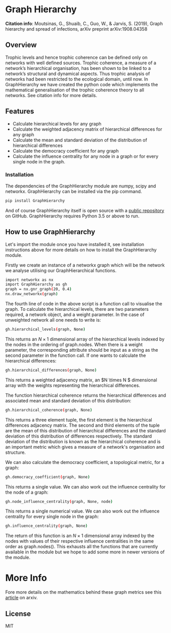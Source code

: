 # Graph Hierarchy

**Citation info**:  Moutsinas, G., Shuaib, C., Guo, W., & Jarvis, S. (2019), Graph hierarchy and spread of infections, arXiv preprint arXiv:1908.04358

## Overview
Trophic levels and hence trophic coherence can be defined only on networks with well defined sources. Trophic coherence, a measure of a network’s hierarchical organisation, has been shown to be linked to a network’s structural and dynamical aspects. Thus trophic analysis of networks had been restricted to the ecological domain, until now. In GraphHierarchy we have created the python code which implements the mathematical generalisation of the trophic coherence theory to all networks. See citation info for more details. 

## Features
  - Calculate hierarchical levels for any graph
  - Calculate the weighted adjacency matrix of hierarchical differences for any graph
  - Calculate the mean and standard deviation of the distribution of hierarchical differences 
  - Calculate the democracy coefficient for any graph
  - Calculate the influence centrality for any node in a graph or for every single node in the graph.


### Installation

The dependencies of the GraphHierarchy module are numpy, scipy and networkx. GraphHierarchy can be installed via the pip command.

```sh
pip install GraphHierarchy
```
And of course GraphHierarchy itself is open source with a [public repository] on GitHub. GraphHierarchy requires Python 3.5 or above to run. 

## How to use GraphHierarchy

Let's import the module once you have installed it, see installation instructions above for more details on how to install the GraphHierarchy module.

Firstly we create an instance of a networkx graph which will be the network we analyse utilising our GraphHierarchical functions.

```sh
import networkx as nx
import GraphHierarchy as gh
graph = nx.gnr_graph(20, 0.4)
nx.draw_networkx(graph)
```
The fourth line of code in the above script is a function call to visualise the graph. To calculate the hierarchical levels, there are two parameters required, a network object, and a weight parameter. In the case of unweighted network all one needs to write is:

```sh
gh.hierarchical_levels(graph, None)
```
This returns an $N \times 1$ dimensional array of the hierarchical levels indexed by the nodes in the ordering of graph.nodes. When there is a weight parameter, the corresponding attribute should be input as a string as the second parameter in the function call. If one wants to calculate the hierarchical differences:

```sh
gh.hierarchical_differences(graph, None)
```

This returns a weighted adjacency matrix, an $N \times N $ dimensional array with the weights representing the hierarchical differences. 

The function hierarchical coherence returns the hierarchical differences and associated mean and standard deviation of this distribution:

```sh
gh.hierarchical_coherence(graph, None)
```

This returns a three element tuple, the first element is the hierarchical differences adjacency matrix. The second and third elements of the tuple are the mean of this distribution of hierarchical differences and the standard deviation of this distribution of differences respectively. The standard deviation of the distribution is known as the hierarchical coherence and is an important metric which gives a measure of a network's organisation and structure. 

We can also calculate the democracy coefficient, a topological metric, for a graph:

```sh
gh.democracy_coefficient(graph, None)
```

This returns a single value. We can also work out the influence centrality for the node of a graph:

```sh
gh.node_influence_centrality(graph, None, node)
```
This returns a single numerical value. We can also work out the influence centrality for every single node in the graph:

```sh
gh.influence_centrality(graph, None)
```

The return of this function is an $N \times 1$ dimensional array indexed by the nodes with values of their respective influence centralities in the same order as graph.nodes(). This exhausts all the functions that are currently available in the module but we hope to add some more in newer versions of the module. 


# More Info
Fore more details on the mathematics behind these graph metrics see this [article] on arxiv. 

License
----

MIT

[article]: <https://arxiv.org/abs/1908.04358>
[public repository]: <https://github.com/shuaib7860/GraphHierarchy>
